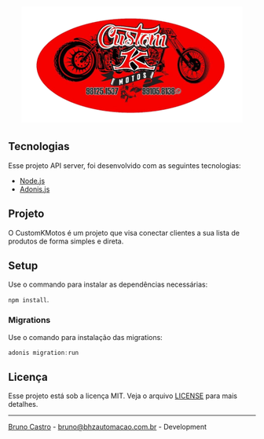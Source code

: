 <h1 align="center">
    <img alt="CustomKMotos" src="https://github.com/BrunoLagoa/customkmotos-backend/blob/master/public/logo.png" width="450px">
</h1>

## Tecnologias

Esse projeto API server, foi desenvolvido com as seguintes tecnologias:

- [Node.js](https://nodejs.org/en/)
- [Adonis.js](https://adonisjs.com)

## Projeto

O CustomKMotos é um projeto que visa conectar clientes a sua lista de produtos de forma simples e direta.

## Setup

Use o commando para instalar as dependências necessárias:

`npm install`.

### Migrations

Use o comando para instalação das migrations:

```js
adonis migration:run
```

## Licença

Esse projeto está sob a licença MIT. Veja o arquivo [LICENSE](LICENSE.md) para mais detalhes.

---

[Bruno Castro](http://www.brunocastro.dev) - [bruno@bhzautomacao.com.br](mailto:bruno@bhzautomacao.com.br) - Development
